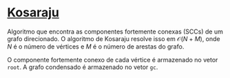 # [Kosaraju](kosaraju.cpp)

Algoritmo que encontra as componentes fortemente conexas (SCCs) de um grafo direcionado.
O algoritmo de Kosaraju resolve isso em $\mathcal{O}(N + M)$, onde $N$ é o número de vértices e $M$ é o número de arestas do grafo.

O componente fortemente conexo de cada vértice é armazenado no vetor `root`.
A grafo condensado é armazenado no vetor `gc`.

